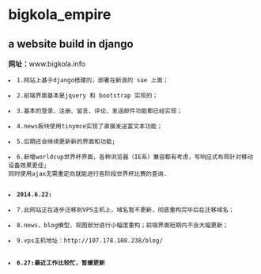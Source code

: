 bigkola_empire
==============

<h2>a website build in django</h2>
<b>网址：</b>www.bigkola.info

<pre><code><li>1.网站上基于django搭建的，部署在新浪的 sae 上面；</li>
<li>2.前端界面基本是jquery 和 bootstrap 实现的；</li>
<li>3.基本的登录、注册、留言、评论、发送邮件功能都已经实现；</li>
<li>4.news板块使用tinymce实现了直接发送富文本功能；</li>
<li>5.后期还会继续更新新的界面和功能;</li>
<li>6.新增worldcup世界杯界面，各种浏览器（IE系）兼容都有考虑，写响应式布局针对移动设备效果更佳;
同时使用ajax无需重定向就能进行各阶段世界杯比赛的查询.</li>

<li><b>2014.6.22:</b></li>
<li>7.此网站正在逐步迁移到VPS主机上，域名暂不更新，彻底重构完毕后在迁移域名；</li>
<li>8.news，blog模型、视图部分进行小幅度重构；前端界面短期内不会大幅更新；</li>
<li>9.vps主机地址：http://107.178.108.238/blog/ </li>

<li><b>6.27:最近工作比较忙，暂缓更新</b></li>
</code></pre>


